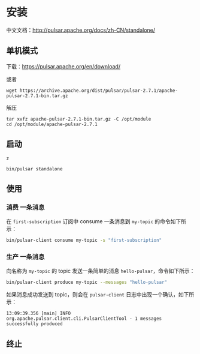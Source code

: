 # 安装



中文文档：http://pulsar.apache.org/docs/zh-CN/standalone/



## 单机模式

下载：https://pulsar.apache.org/en/download/

或者

```
wget https://archive.apache.org/dist/pulsar/pulsar-2.7.1/apache-pulsar-2.7.1-bin.tar.gz
```

解压

```
tar xvfz apache-pulsar-2.7.1-bin.tar.gz -C /opt/module
cd /opt/module/apache-pulsar-2.7.1
```



## 启动

```
z
```



```
bin/pulsar standalone
```



## 使用

### 消费 一条消息

在 `first-subscription` 订阅中 consume 一条消息到 `my-topic` 的命令如下所示：

```bash
bin/pulsar-client consume my-topic -s "first-subscription"
```



### 生产 一条消息

向名称为 `my-topic` 的 topic 发送一条简单的消息 `hello-pulsar`，命令如下所示：

```bash
bin/pulsar-client produce my-topic --messages "hello-pulsar"
```

如果消息成功发送到 topic，则会在 `pulsar-client` 日志中出现一个确认，如下所示：

```
13:09:39.356 [main] INFO  org.apache.pulsar.client.cli.PulsarClientTool - 1 messages successfully produced
```



## 终止



